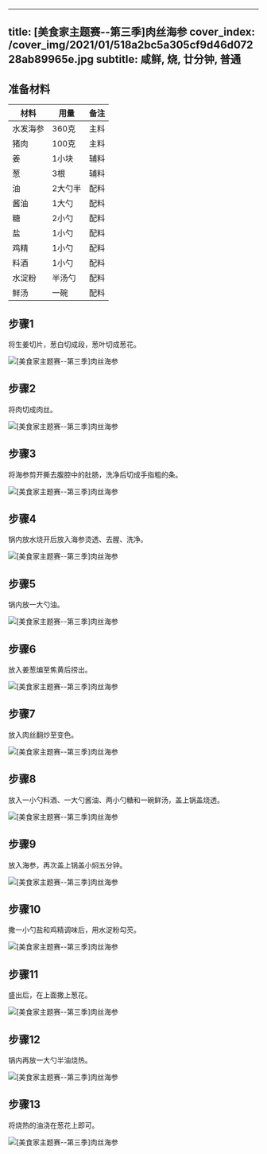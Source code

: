 
---
title: [美食家主题赛--第三季]肉丝海参
cover_index: /cover_img/2021/01/518a2bc5a305cf9d46d07228ab89965e.jpg
subtitle: 咸鲜, 烧, 廿分钟, 普通
---

## 准备材料

| 材料     | 用量 | 备注|
| ------- | ----- | --- |
| 水发海参 | 360克| 主料 |
| 猪肉 | 100克| 主料 |
| 姜 | 1小块| 辅料 |
| 葱 | 3根| 辅料 |
| 油 | 2大勺半| 配料 |
| 酱油 | 1大勺| 配料 |
| 糖 | 2小勺| 配料 |
| 盐 | 1小勺| 配料 |
| 鸡精 | 1小勺| 配料 |
| 料酒 | 1小勺| 配料 |
| 水淀粉 | 半汤勺| 配料 |
| 鲜汤 | 一碗| 配料 |

## 步骤1

将生姜切片，葱白切成段，葱叶切成葱花。

![[美食家主题赛--第三季]肉丝海参](https://i8.meishichina.com/attachment/recipe/201010/201010101621574.JPG?x-oss-process=style/p320) 

## 步骤2

将肉切成肉丝。

![[美食家主题赛--第三季]肉丝海参](https://i8.meishichina.com/attachment/recipe/201010/201010101623428.JPG?x-oss-process=style/p320) 

## 步骤3

将海参剪开撕去腹腔中的肚肠，洗净后切成手指粗的条。

![[美食家主题赛--第三季]肉丝海参](https://i8.meishichina.com/attachment/recipe/201010/201010101627231.JPG?x-oss-process=style/p320) 

## 步骤4

锅内放水烧开后放入海参烫透、去腥、洗净。

![[美食家主题赛--第三季]肉丝海参](https://i8.meishichina.com/attachment/recipe/201010/201010101631266.JPG?x-oss-process=style/p320) 

## 步骤5

锅内放一大勺油。

![[美食家主题赛--第三季]肉丝海参](https://i8.meishichina.com/attachment/recipe/201010/201010101633422.JPG?x-oss-process=style/p320) 

## 步骤6

放入姜葱煸至焦黄后捞出。

![[美食家主题赛--第三季]肉丝海参](https://i8.meishichina.com/attachment/recipe/201010/201010101639169.JPG?x-oss-process=style/p320) 

## 步骤7

放入肉丝翻炒至变色。

![[美食家主题赛--第三季]肉丝海参](https://i8.meishichina.com/attachment/recipe/201010/201010101641241.JPG?x-oss-process=style/p320) 

## 步骤8

放入一小勺料酒、一大勺酱油、两小勺糖和一碗鲜汤，盖上锅盖烧透。

![[美食家主题赛--第三季]肉丝海参](https://i8.meishichina.com/attachment/recipe/201010/201010101647570.JPG?x-oss-process=style/p320) 

## 步骤9

放入海参，再次盖上锅盖小焖五分钟。

![[美食家主题赛--第三季]肉丝海参](https://i8.meishichina.com/attachment/recipe/201010/201010101650041.JPG?x-oss-process=style/p320) 

## 步骤10

撒一小勺盐和鸡精调味后，用水淀粉勾芡。

![[美食家主题赛--第三季]肉丝海参](https://i8.meishichina.com/attachment/recipe/201010/201010101652445.JPG?x-oss-process=style/p320) 

## 步骤11

盛出后，在上面撒上葱花。

![[美食家主题赛--第三季]肉丝海参](https://i8.meishichina.com/attachment/recipe/201010/201010101654539.JPG?x-oss-process=style/p320) 

## 步骤12

锅内再放一大勺半油烧热。

![[美食家主题赛--第三季]肉丝海参](https://i8.meishichina.com/attachment/recipe/201010/201010101658599.JPG?x-oss-process=style/p320) 

## 步骤13

将烧热的油浇在葱花上即可。

![[美食家主题赛--第三季]肉丝海参](https://i8.meishichina.com/attachment/recipe/201010/201010101700465.JPG?x-oss-process=style/p320) 

